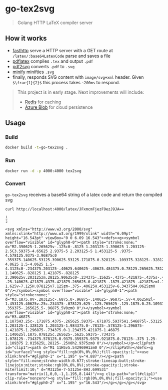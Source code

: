 # go-tex2svg

> Golang HTTP LaTeX compiler server

## How it works

- [fasthttp](https://github.com/fasthttp) serve a HTTP server with a GET route at `/latex/:base64LatexCode` parse and saves a file
- [pdflatex](https://linux.die.net/man/1/pdflatex) compiles `.tex` and output `.pdf`
- [pdf2svg](https://github.com/dawbarton/pdf2svg) converts `.pdf` to `.svg`
- [minify](https://github.com/tdewolff/minify) minifties `.svg`
- finally, responds SVG content with `image/svg+xml` header. Given `$\frac{1}{2}$` this process takes `~200ms` to respond. 

> This project is in early stage. Next improvements will include:
> - [Redis](https://github.com/redis/redis) for caching
> - [Azure Blob](https://github.com/Azure/azure-storage-blob-go) for cloud persistence

## Usage

### Build 

```bash
docker build -t=go-tex2svg .
```

### Run

```bash
docker run -d -p 4000:4000 tex2svg
```

### Convert

`go-tex2svg` receives a base64 string of a latex code and return the compiled svg

```
curl http://localhost:4000/latex/JFxmcmFjezF9ezJ9JA==
```

<svg xmlns="http://www.w3.org/2000/svg" xmlns:xlink="http://www.w3.org/1999/xlink" width="6.09pt" height="16.543pt" viewBox="0 0 6.09 16.543"><defs><g><symbol overflow="visible" id="glyph0-0"><path style="stroke:none;" d="M2.390625-1.265625v-.125c0-.8125 1.203125-1.390625 1.203125-2.5C3.59375-4.65625 2.9375-5 2.203125-5 1.453125-5 .9375-4.578125.9375-3.96875c0 .359375.140625.53125.390625.53125.171875.0.328125-.109375.328125-.328125C1.65625-4.0625 1.5-4.0625 1.5-4.3125c0-.234375.203125-.40625.640625-.40625.484375.0.78125.265625.78125.859375.0 1.140625-.828125 1.421875-.828125 2.390625v.203125zm.28125.90625c0-.234375-.15625-.4375-.421875-.4375s-.4375.203125-.4375.4375c0 .25.140625.421875.4375.421875.265625.0.421875-.1875.421875-.421875zm1.765625 1.625v-7.125H.078125v7.125zm-.375-.40625H.453125v-6.34375H4.0625zm0 0"/></symbol><symbol overflow="visible" id="glyph0-1"><path style="stroke:none;" d="M3.1875.0V-.203125c-.6875.0-.96875-.140625-.96875-.5v-4.0625H2l-1.453125.40625v.25c.234375-.078125.625-.125.765625-.125.1875.0.25.109375.25.359375V-.703125c0 .359375-.265625.5-.96875.5V0zm0 0"/></symbol><symbol overflow="visible" id="glyph0-2"><path style="stroke:none;" d="M3.46875-1.1875H3.25c-.171875.4375-.265625.59375-.671875.59375H1.546875l-.53125.03125V-.609375l1-.921875c.78125-.8125 1.203125-1.328125 1.203125-1.984375.0-.78125-.578125-1.296875-1.421875-1.296875-.734375.0-1.234375.421875-1.46875 1.140625l.1875.078125c.265625-.5625.59375-.734375 1.078125-.734375.578125.0.9375.359375.9375.921875.0.78125-.375 1.25-1.109375 2.015625L.28125-.25V0h2.9375zm0 0"/></symbol></g><clipPath id="clip1"><path d="M1 11H5v5.542969H1zm0 0"/></clipPath></defs><g id="surface1"><g style="fill:rgb(0%,0%,0%);fill-opacity:1;"><use xlink:href="#glyph0-1" x="1.195" y="4.887"/></g><path style="fill:none;stroke-width:0.677;stroke-linecap:butt;stroke-linejoin:miter;stroke:rgb(0%,0%,0%);stroke-opacity:1;stroke-miterlimit:10;" d="M3125e-7-53125e-8H3.699531" transform="matrix(1,0,0,-1,1.195,8.144)"/><g clip-path="url(#clip1)" clip-rule="nonzero"><g style="fill:rgb(0%,0%,0%);fill-opacity:1;"><use xlink:href="#glyph0-2" x="1.195" y="16.543"/></g></g></g></svg>

```
<svg xmlns="http://www.w3.org/2000/svg" xmlns:xlink="http://www.w3.org/1999/xlink" width="6.09pt" height="16.543pt" viewBox="0 0 6.09 16.543"><defs><g><symbol overflow="visible" id="glyph0-0"><path style="stroke:none;" d="M2.390625-1.265625v-.125c0-.8125 1.203125-1.390625 1.203125-2.5C3.59375-4.65625 2.9375-5 2.203125-5 1.453125-5 .9375-4.578125.9375-3.96875c0 .359375.140625.53125.390625.53125.171875.0.328125-.109375.328125-.328125C1.65625-4.0625 1.5-4.0625 1.5-4.3125c0-.234375.203125-.40625.640625-.40625.484375.0.78125.265625.78125.859375.0 1.140625-.828125 1.421875-.828125 2.390625v.203125zm.28125.90625c0-.234375-.15625-.4375-.421875-.4375s-.4375.203125-.4375.4375c0 .25.140625.421875.4375.421875.265625.0.421875-.1875.421875-.421875zm1.765625 1.625v-7.125H.078125v7.125zm-.375-.40625H.453125v-6.34375H4.0625zm0 0"/></symbol><symbol overflow="visible" id="glyph0-1"><path style="stroke:none;" d="M3.1875.0V-.203125c-.6875.0-.96875-.140625-.96875-.5v-4.0625H2l-1.453125.40625v.25c.234375-.078125.625-.125.765625-.125.1875.0.25.109375.25.359375V-.703125c0 .359375-.265625.5-.96875.5V0zm0 0"/></symbol><symbol overflow="visible" id="glyph0-2"><path style="stroke:none;" d="M3.46875-1.1875H3.25c-.171875.4375-.265625.59375-.671875.59375H1.546875l-.53125.03125V-.609375l1-.921875c.78125-.8125 1.203125-1.328125 1.203125-1.984375.0-.78125-.578125-1.296875-1.421875-1.296875-.734375.0-1.234375.421875-1.46875 1.140625l.1875.078125c.265625-.5625.59375-.734375 1.078125-.734375.578125.0.9375.359375.9375.921875.0.78125-.375 1.25-1.109375 2.015625L.28125-.25V0h2.9375zm0 0"/></symbol></g><clipPath id="clip1"><path d="M1 11H5v5.542969H1zm0 0"/></clipPath></defs><g id="surface1"><g style="fill:rgb(0%,0%,0%);fill-opacity:1;"><use xlink:href="#glyph0-1" x="1.195" y="4.887"/></g><path style="fill:none;stroke-width:0.677;stroke-linecap:butt;stroke-linejoin:miter;stroke:rgb(0%,0%,0%);stroke-opacity:1;stroke-miterlimit:10;" d="M3125e-7-53125e-8H3.699531" transform="matrix(1,0,0,-1,1.195,8.144)"/><g clip-path="url(#clip1)" clip-rule="nonzero"><g style="fill:rgb(0%,0%,0%);fill-opacity:1;"><use xlink:href="#glyph0-2" x="1.195" y="16.543"/></g></g></g></svg>
```